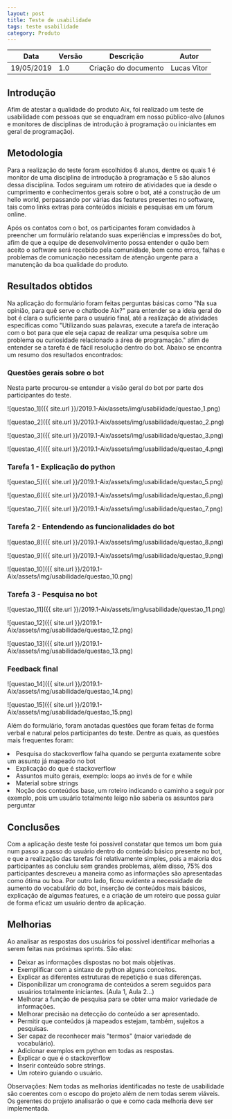 ```yaml
---
layout: post
title: Teste de usabilidade
tags: teste usabilidade 
category: Produto
---
```

|Data   |Versão   |Descrição   |Autor   |
|---|---|---|---|
|19/05/2019   | 1.0  |Criação do documento   |Lucas Vitor   |

## Introdução
Afim de atestar a qualidade do produto Aix, foi realizado um teste de usabilidade com pessoas que se enquadram em nosso público-alvo (alunos e monitores de disciplinas de introdução à programação ou iniciantes em geral de programação).

## Metodologia

Para a realização do teste foram escolhidos 6 alunos, dentre os quais 1 é monitor de uma disciplina de introdução à programação e 5 são alunos dessa disciplina. Todos seguiram um roteiro de atividades que ia desde o cumprimento e conhecimentos gerais sobre o bot, até a construção de um hello world, perpassando por várias das features presentes no software, tais como links extras para conteúdos iniciais e pesquisas em um fórum online.

Após os contatos com o bot, os participantes foram convidados à preencher um formulário relatando suas experiências e impressões do bot, afim de que a equipe de desenvolvimento possa entender o quão bem aceito o software será recebido pela comunidade, bem como erros, falhas e problemas de comunicação necessitam de atenção urgente para a manutenção da boa qualidade do produto.

## Resultados obtidos

Na aplicação do formulário foram feitas perguntas básicas como "Na sua opinião, para quê serve o chatbode Aix?" para entender se a ideia geral do bot é clara o suficiente para o usuário final, até a realização de atividades específicas como "Utilizando suas palavras, execute a tarefa de interação com o bot para que ele seja capaz de realizar uma pesquisa sobre um problema ou curiosidade relacionado a área de programação." afim de entender se a tarefa é de fácil resolução dentro do bot. Abaixo se encontra um resumo dos resultados encontrados:

### Questões gerais sobre o bot

Nesta parte procurou-se entender a visão geral do bot por parte dos participantes do teste.

![questao_1]({{ site.url }}/2019.1-Aix/assets/img/usabilidade/questao_1.png)

![questao_2]({{ site.url }}/2019.1-Aix/assets/img/usabilidade/questao_2.png)

![questao_3]({{ site.url }}/2019.1-Aix/assets/img/usabilidade/questao_3.png)

![questao_4]({{ site.url }}/2019.1-Aix/assets/img/usabilidade/questao_4.png)

### Tarefa 1 - Explicação do python

![questao_5]({{ site.url }}/2019.1-Aix/assets/img/usabilidade/questao_5.png)

![questao_6]({{ site.url }}/2019.1-Aix/assets/img/usabilidade/questao_6.png)

![questao_7]({{ site.url }}/2019.1-Aix/assets/img/usabilidade/questao_7.png)

### Tarefa 2 - Entendendo as funcionalidades do bot

![questao_8]({{ site.url }}/2019.1-Aix/assets/img/usabilidade/questao_8.png)

![questao_9]({{ site.url }}/2019.1-Aix/assets/img/usabilidade/questao_9.png)

![questao_10]({{ site.url }}/2019.1-Aix/assets/img/usabilidade/questao_10.png)

### Tarefa 3 - Pesquisa no bot

![questao_11]({{ site.url }}/2019.1-Aix/assets/img/usabilidade/questao_11.png)

![questao_12]({{ site.url }}/2019.1-Aix/assets/img/usabilidade/questao_12.png)

![questao_13]({{ site.url }}/2019.1-Aix/assets/img/usabilidade/questao_13.png)

### Feedback final

![questao_14]({{ site.url }}/2019.1-Aix/assets/img/usabilidade/questao_14.png)

![questao_15]({{ site.url }}/2019.1-Aix/assets/img/usabilidade/questao_15.png)

Além do formulário, foram anotadas questões que foram feitas de forma verbal e natural pelos participantes do teste. Dentre as quais, as questões mais frequentes foram:

<li>Pesquisa do stackoverflow falha quando se pergunta exatamente sobre um assunto já mapeado no bot</li>

<li>Explicação do que é stackoverflow</li>

<li>Assuntos muito gerais, exemplo: loops ao invés de for e while</li>

<li>Material sobre strings</li>

<li>Noção dos conteúdos base, um roteiro indicando o caminho a seguir por exemplo, pois um usuário totalmente leigo não saberia os assuntos para perguntar</li>

## Conclusões

Com a aplicação deste teste foi possível constatar que temos um bom guia num passo a passo do usuário dentro do conteúdo básico presente no bot, e que a realização das tarefas foi relativamente simples, pois a maioria dos participantes as concluiu sem grandes problemas, além disso, 75% dos participantes descreveu a maneira como as informações são apresentadas como ótima ou boa. Por outro lado, ficou evidente a necessidade de aumento do vocabulário do bot, inserção de conteúdos mais básicos, explicação de algumas features, e a criação de um roteiro que possa guiar de forma eficaz um usuário dentro da aplicação.

## Melhorias

Ao analisar as respostas dos usuários foi possível identificar melhorias a serem feitas nas próximas sprints. São elas:

- Deixar as informações dispostas no bot mais objetivas.
- Exemplificar com a sintaxe de python alguns conceitos.
- Explicar as diferentes estruturas de repetição e suas diferenças.
- Disponibilizar um cronograma de conteúdos a serem seguidos para usuários totalmente iniciantes. (Aula 1, Aula 2...)
- Melhorar a função de pesquisa para se obter uma maior variedade de informações.
- Melhorar precisão na detecção do conteúdo a ser apresentado.
- Permitir que conteúdos já mapeados estejam, também, sujeitos a pesquisas.
- Ser capaz de reconhecer mais "termos" (maior variedade de vocabulário).
- Adicionar exemplos em python em todas as respostas.
- Explicar o que é o stackoverflow
- Inserir conteúdo sobre strings.
- Um roteiro guiando o usuário.

Observações: Nem todas as melhorias identificadas no teste de usabilidade são coerentes com o escopo do projeto além de nem todas serem viáveis. Os gerentes do projeto analisarão o que e como cada melhoria deve ser implementada.